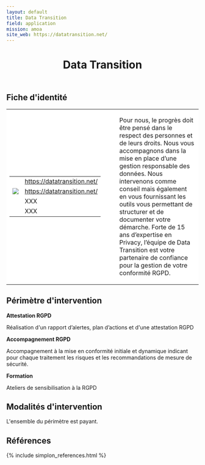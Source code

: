 ```yaml
---
layout: default
title: Data Transition
field: application
mission: amoa
site_web: https://datatransition.net/
---
```


<header>
	<h1> Data Transition </h1>
</header>

<div class="main">
	<h2> Fiche d'identité </h2>
	<table style="border-collapse: collapse;">
		<tr style="border: none; background-color:#FFFFFF;">
			<td style="border: none; background-color:#FFFFFF;width:20%;height:80%;">
				<div class="fiche_contact" style="">
					<table style="border-collapse: collapse;">
						<tr class="site_web" style="border: none; background-color:#FFFFFF;">
							<td style="border: none;">
								<img src="" class="fiche_icone"/>
							</td>
							<td style="border: none;">
								<a href="https://datatransition.net">https://datatransition.net/</a>
							</td>
						</tr>
						<tr class="contact" style="border: none; background-color:#FFFFFF;">
							<td style="border: none;display: table-cell;">
								<img src="{{site.base_url}}/images/email_icon.png" class="image" style="max-width:150%;vertical-align: middle;"/>
							</td>
							<td style="border: none;">
								<a href="via formulaire"> https://datatransition.net/</a>
							</td>
						</tr>
						<tr class="telephone" style="border: none; background-color:#FFFFFF;">
							<td style="border: none;">
								<img src="" class="fiche_icone"/>
							</td>
							<td style="border: none;">
								XXX
							</td>
						</tr>
						<tr class="zone" style="border: none; background-color:#FFFFFF;">
							<td style="border: none;">
								<img src="" class="fiche_icone"/>
							</td>
							<td style="border: none;">
								XXX
							</td>
						</tr>
					</table>
				</div>
			</td>
			<td style="width:10%;"/>
			<td style="background-color:#FFFFFF; width:60%;">
				<div class="fiche_identite">
					<p style="font-weight:normal;">
					Pour nous, le progrès doit être pensé dans le respect des personnes et de leurs droits. Nous vous accompagnons dans la mise en place d’une gestion responsable des données. Nous intervenons comme conseil mais également en vous fournissant les outils vous permettant de structurer et de documenter votre démarche. Forte de 15 ans d’expertise en Privacy, l’équipe de Data Transition est votre partenaire de confiance pour la gestion de votre conformité RGPD.
					</p>
				</div>
			</td>
		</tr>
	</table>
	<div class="perimetre_intervention">
		<h2> Périmètre d'intervention </h2>
		<strong>Attestation RGPD</strong>
		<p> Réalisation d'un rapport d’alertes, plan d’actions et d'une attestation RGPD</p>
		<strong>Accompagnement RGPD</strong>
		<p>Accompagnement à la mise en conformité initiale et dynamique indicant pour chaque traitement les risques et les recommandations de mesure de sécurité.</p>
		<strong>Formation</strong>
		<p>Ateliers de sensibilisation à la RGPD</p>
	</div>
	<div class="modalite_intervention">
		<h2> Modalités d'intervention </h2>
		<p> L'ensemble du périmètre est payant.  </p>
	</div>
</div>
<footer class="references">
	<h2> Références </h2>
	{% include simplon_references.html %}
</footer>

